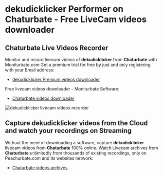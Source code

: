 # dekudicklicker Performer on Chaturbate - Free LiveCam videos downloader

## Chaturbate Live Videos Recorder

Monitor and record livecam videos of **dekudicklicker** from **Chaturbate** with Moniturbate.com
Get a premium trial for free by just and only registering with your Email address:
* [dekudicklicker Premium videos downloader](https://moniturbate.com/request-demo-licence-key.html)

Free livecam videos downloader - Moniturbate Software:
* [Chaturbate videos downloader](https://moniturbate.com/moniturbate-download-software.html)

![dekudicklicker livecam videos recorder](https://peachurnet.com/templates/moniturbate-software.png)


## Capture dekudicklicker videos from the Cloud and watch your recordings on Streaming

Without the need of downloading a software, capture **dekudicklicker** livecam videos from **Chaturbate** 100% online.
Watch Livecam archives from **Chaturbate** unlimitedly from thousands of existing recordings, only on Peachurbate.com and its websites network:
* [Chaturbate videos archives](https://peachurnet.com/)